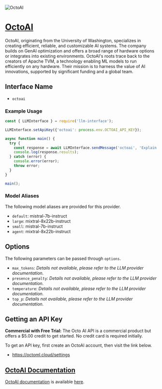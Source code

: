 ![OctoAI](https://www.datocms-assets.com/45680/1715637918-octoai-efficient-reliable-customizable-genai.png?auto=format)

# [OctoAI](https://octo.ai)

OctoAI, originating from the University of Washington, specializes in creating efficient, reliable, and customizable AI systems. The company builds on GenAI optimization and offers a broad range of hardware options or integrates into existing environments. OctoAI's roots trace back to the creators of Apache TVM, a technology enabling ML models to run efficiently on any hardware. Their mission is to harness the value of AI innovations, supported by significant funding and a global team.

## Interface Name

- `octoai`

### Example Usage

```javascript
const { LLMInterface } = require('llm-interface');

LLMInterface.setApiKey({'octoai': process.env.OCTOAI_API_KEY});

async function main() {
  try {
    const response = await LLMInterface.sendMessage('octoai', 'Explain the importance of low latency LLMs.');
    console.log(response.results);
  } catch (error) {
    console.error(error);
    throw error;
  }
}

main();
```

### Model Aliases

The following model aliases are provided for this provider. 

- `default`: mistral-7b-instruct
- `large`: mixtral-8x22b-instruct
- `small`: mistral-7b-instruct
- `agent`: mixtral-8x22b-instruct


## Options

The following parameters can be passed through `options`.

- `max_tokens`: _Details not available, please refer to the LLM provider documentation._
- `presence_penalty`: _Details not available, please refer to the LLM provider documentation._
- `temperature`: _Details not available, please refer to the LLM provider documentation._
- `top_p`: _Details not available, please refer to the LLM provider documentation._


## Getting an API Key

**Commercial with Free Trial:** The Octo AI API is a commercial product but offers a $5.00 credit to get started. No credit card is required initially. 

To get an API key, first create an OctoAI account, then visit the link below.

- https://octoml.cloud/settings


## [OctoAI Documentation](https://octo.ai/docs/getting-started/quickstart)

[OctoAI documentation](https://octo.ai/docs/getting-started/quickstart) is available [here](https://octo.ai/docs/getting-started/quickstart).
